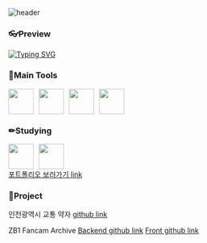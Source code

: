 ![header](https://capsule-render.vercel.app/api?type=waving&color=auto&height=250&section=header&text=Backend%20Developer&fontSize=90)

### 👓Preview

[![Typing SVG](https://readme-typing-svg.demolab.com/?lines=사용자+중심의+개발자)](https://git.io/typing-svg)

### 🔨Main Tools
<div style="display: flex; gap: 10px; align-items: center;">
    <img src="https://cdn.jsdelivr.net/gh/devicons/devicon@latest/icons/spring/spring-original.svg" height=50 />
    <img src="https://cdn.jsdelivr.net/gh/devicons/devicon@latest/icons/java/java-original-wordmark.svg" height=50 />
    <img src="https://cdn.jsdelivr.net/gh/devicons/devicon@latest/icons/python/python-original-wordmark.svg" height=50 />
    <img src="https://cdn.jsdelivr.net/gh/devicons/devicon@latest/icons/mysql/mysql-original-wordmark.svg" height=50 />
</div>

### ✏Studying
<div style="display: flex; gap: 10px; align-items: center;">
    <img src="https://cdn.jsdelivr.net/gh/devicons/devicon@latest/icons/linux/linux-original.svg" height=50 />
    <img src="https://cdn.jsdelivr.net/gh/devicons/devicon@latest/icons/amazonwebservices/amazonwebservices-original-wordmark.svg" height=50 />
</div>
<a href="https://drive.google.com/file/d/1yhsQ1YAENy5GozzFSrBMZL37IT3BNDVU/view?usp=sharing">포트폴리오 보러가기 link</a>

### 📁Project
인천광역시 교통 약자
<a href="https://github.com/TrafficMap-refactoring">github link</a>

ZB1 Fancam Archive <a href="https://github.com/ParkChaerin129/archiveFancam">Backend github link</a> <a href="https://github.com/ParkChaerin129/fancamFront">Front github link</a>
